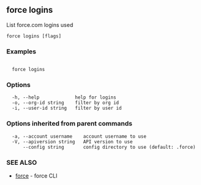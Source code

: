 ## force logins

List force.com logins used

```
force logins [flags]
```

### Examples

```

  force logins

```

### Options

```
  -h, --help             help for logins
  -o, --org-id string    filter by org id
  -i, --user-id string   filter by user id
```

### Options inherited from parent commands

```
  -a, --account username    account username to use
  -V, --apiversion string   API version to use
      --config string       config directory to use (default: .force)
```

### SEE ALSO

* [force](force.md)	 - force CLI

